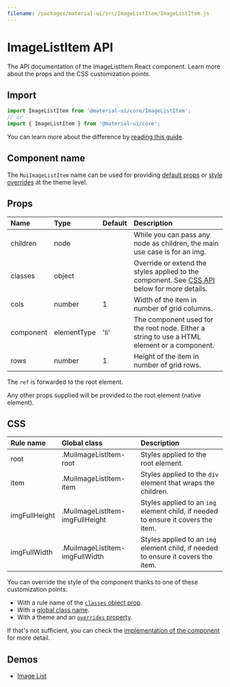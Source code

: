 ```yaml
---
filename: /packages/material-ui/src/ImageListItem/ImageListItem.js
---
```


<!--- This documentation is automatically generated, do not try to edit it. -->

# ImageListItem API

<p class="description">The API documentation of the ImageListItem React component. Learn more about the props and the CSS customization points.</p>

## Import

```js
import ImageListItem from '@material-ui/core/ImageListItem';
// or
import { ImageListItem } from '@material-ui/core';
```

You can learn more about the difference by [reading this guide](/guides/minimizing-bundle-size/).



## Component name

The `MuiImageListItem` name can be used for providing [default props](/customization/globals/#default-props) or [style overrides](/customization/globals/#css) at the theme level.

## Props

| Name | Type | Default | Description |
|:-----|:-----|:--------|:------------|
| <span class="prop-name">children</span> | <span class="prop-type">node</span> |  | While you can pass any node as children, the main use case is for an img. |
| <span class="prop-name">classes</span> | <span class="prop-type">object</span> |  | Override or extend the styles applied to the component. See [CSS API](#css) below for more details. |
| <span class="prop-name">cols</span> | <span class="prop-type">number</span> | <span class="prop-default">1</span> | Width of the item in number of grid columns. |
| <span class="prop-name">component</span> | <span class="prop-type">elementType</span> | <span class="prop-default">'li'</span> | The component used for the root node. Either a string to use a HTML element or a component. |
| <span class="prop-name">rows</span> | <span class="prop-type">number</span> | <span class="prop-default">1</span> | Height of the item in number of grid rows. |

The `ref` is forwarded to the root element.

Any other props supplied will be provided to the root element (native element).

## CSS

| Rule name | Global class | Description |
|:-----|:-------------|:------------|
| <span class="prop-name">root</span> | <span class="prop-name">.MuiImageListItem-root</span> | Styles applied to the root element.
| <span class="prop-name">item</span> | <span class="prop-name">.MuiImageListItem-item</span> | Styles applied to the `div` element that wraps the children.
| <span class="prop-name">imgFullHeight</span> | <span class="prop-name">.MuiImageListItem-imgFullHeight</span> | Styles applied to an `img` element child, if needed to ensure it covers the item.
| <span class="prop-name">imgFullWidth</span> | <span class="prop-name">.MuiImageListItem-imgFullWidth</span> | Styles applied to an `img` element child, if needed to ensure it covers the item.

You can override the style of the component thanks to one of these customization points:

- With a rule name of the [`classes` object prop](/customization/components/#overriding-styles-with-classes).
- With a [global class name](/customization/components/#overriding-styles-with-global-class-names).
- With a theme and an [`overrides` property](/customization/globals/#css).

If that's not sufficient, you can check the [implementation of the component](https://github.com/mui-org/material-ui/blob/master/packages/material-ui/src/ImageListItem/ImageListItem.js) for more detail.

## Demos

- [Image List](/components/image-list/)

